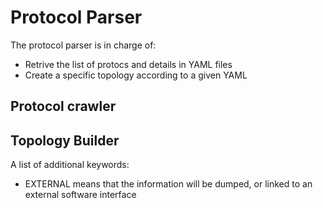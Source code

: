 # Protocol Parser

The protocol parser is in charge of:

 * Retrive the list of protocs and details in YAML files
 * Create a specific topology according to a given YAML

## Protocol crawler

## Topology Builder

A list of additional keywords:

 * EXTERNAL means that the information will be dumped, 
    or linked to an external software interface 
